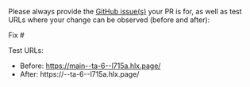 Please always provide the [GitHub issue(s)](../issues) your PR is for, as well as test URLs where your change can be observed (before and after):

Fix #<gh-issue-id>

Test URLs:
- Before: https://main--ta-6--l715a.hlx.page/
- After: https://<branch>--ta-6--l715a.hlx.page/
